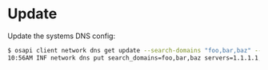 # Update

Update the systems DNS config:

```bash
$ osapi client network dns get update --search-domains "foo,bar,baz" --servers "1.1.1.1,2.2.2.2" --interface-name eth1
10:56AM INF network dns put search_domains=foo,bar,baz servers=1.1.1.1,2.2.2.2 response="" status=ok
```
